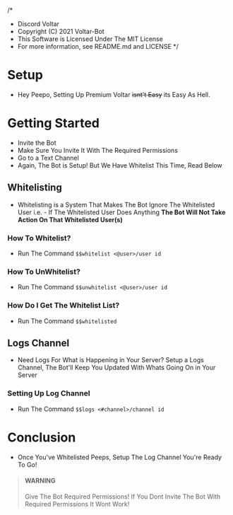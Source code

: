 /*
 * Discord Voltar
 * Copyright (C) 2021 Voltar-Bot
 * This Software is Licensed Under The MIT License
 * For more information, see README.md and LICENSE
*/

# Setup 
- Hey Peepo, Setting Up Premium Voltar ~~isnt't Easy~~ its Easy As Hell.

# Getting Started
- Invite the Bot
- Make Sure You Invite It With The Required Permissions
- Go to a Text Channel
- Again, The Bot is Setup! But We Have Whitelist This Time, Read Below

## Whitelisting
- Whitelisting is a System That Makes The Bot Ignore The Whitelisted User i.e. - If The Whitelisted User Does Anything **The Bot Will Not Take Action On That Whitelisted User(s)**

### How To Whitelist?
- Run The Command `$$whitelist <@user>/user id`

### How To UnWhitelist?
- Run The Command `$$unwhitelist <@user>/user id`

### How Do I Get The Whitelist List?
- Run The Command `$$whitelisted`

## Logs Channel
- Need Logs For What is Happening in Your Server? Setup a Logs Channel, The Bot'll Keep You Updated With Whats Going On in Your Server

### Setting Up Log Channel
- Run The Command `$$logs <#channel>/channel id`

# Conclusion
- Once You've Whitelisted Peeps, Setup The Log Channel You're Ready To Go!

<!-- theme: danger -->

> #### WARNING
>
> Give The Bot Required Permissions! If You Dont Invite The Bot With Required Permissions It Wont Work!
